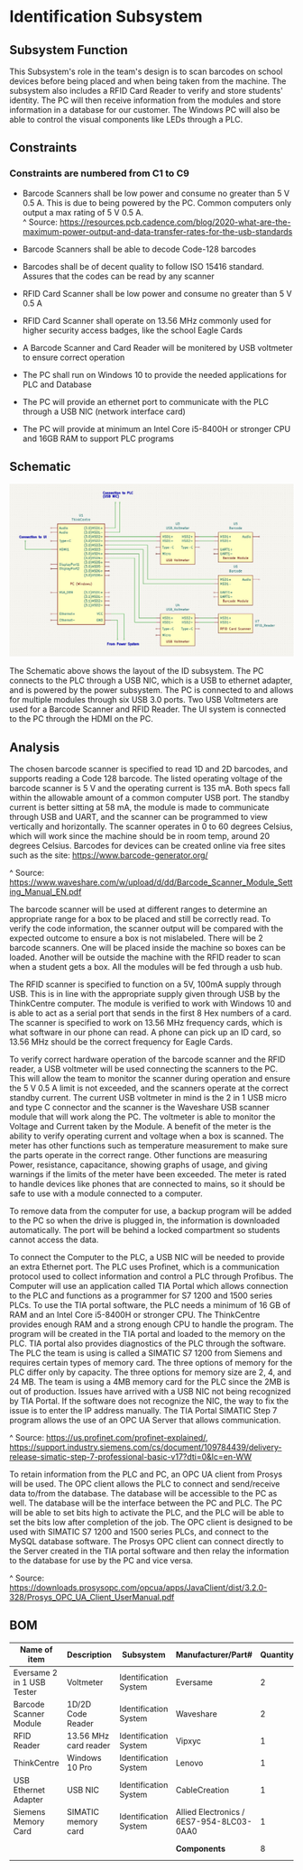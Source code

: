 # Identification Subsystem  

## Subsystem Function  

This Subsystem's role in the team's design is to scan barcodes on school devices before being placed and when being taken from the machine. The subsystem also includes a RFID Card Reader to verify and store students' identity. The PC will then receive information from the modules and store information in a database for our customer. The Windows PC will also be able to control the visual components like LEDs through a PLC.

## Constraints  

### Constraints are numbered from C1 to C9 ###  

* Barcode Scanners shall be low power and consume no greater than 5 V 0.5 A. This is due to being powered by the PC. Common computers only output a max rating of 5 V 0.5 A.  
^ Source: https://resources.pcb.cadence.com/blog/2020-what-are-the-maximum-power-output-and-data-transfer-rates-for-the-usb-standards  

* Barcode Scanners shall be able to decode Code-128 barcodes 

* Barcodes shall be of decent quality to follow ISO 15416 standard. Assures that the codes can be read by any scanner  

* RFID Card Scanner shall be low power and consume no greater than 5 V 0.5 A   

* RFID Card Scanner shall operate on 13.56 MHz commonly used for higher security access badges, like the school Eagle Cards  

* A Barcode Scanner and Card Reader will be monitered by USB voltmeter to ensure correct operation  

* The PC shall run on Windows 10 to provide the needed applications for PLC and Database

* The PC will provide an ethernet port to communicate with the PLC through a USB NIC (network interface card)  

* The PC will provide at minimum an Intel Core i5-8400H or stronger CPU and 16GB RAM to support PLC programs

## Schematic  

![Schematic](https://github.com/DillonSW/Capstone_Team_5/blob/Team5-signoff-Barcode-Scanner/images/ID_System.jpg?raw=true)    

The Schematic above shows the layout of the ID subsystem. The PC connects to the PLC through a USB NIC, which is a USB to ethernet adapter, and is powered by the power subsystem. The PC is connected to and allows for multiple modules through six USB 3.0 ports. Two USB Voltmeters are used for a Barcode Scanner and RFID Reader. The UI system is connected to the PC through the HDMI on the PC.  

## Analysis  

The chosen barcode scanner is specified to read 1D and 2D barcodes, and supports reading a Code 128 barcode. The listed operating voltage of the barcode scanner is 5 V and the operating current is 135 mA. Both specs fall within the allowable amount of a common computer USB port. The standby current is better sitting at 58 mA, the module is made to communicate through USB and UART, and the scanner can be programmed to view vertically and horizontally. The scanner operates in 0 to 60 degrees Celsius, which will work since the machine should be in room temp, around 20 degrees Celsius. Barcodes for devices can be created online via free sites such as the site: https://www.barcode-generator.org/ 

^ Source: https://www.waveshare.com/w/upload/d/dd/Barcode_Scanner_Module_Setting_Manual_EN.pdf  

The barcode scanner will be used at different ranges to determine an appropriate range for a box to be placed and still be correctly read. To verify the code information, the scanner output will be compared with the expected outcome to ensure a box is not mislabeled. There will be 2 barcode scanners. One will be placed inside the machine so boxes can be loaded. Another will be outside the machine with the RFID reader to scan when a student gets a box. All the modules will be fed through a usb hub. 

The RFID scanner is specified to function on a 5V, 100mA supply through USB. This is in line with the appropriate supply given through USB by the ThinkCentre computer. The module is verified to work with Windows 10 and is able to act as a serial port that sends in the first 8 Hex numbers of a card. The scanner is specified to work on 13.56 MHz frequency cards, which is what software in our phone can read. A phone can pick up an ID card, so 13.56 MHz should be the correct frequency for Eagle Cards. 

To verify correct hardware operation of the barcode scanner and the RFID reader, a USB voltmeter will be used connecting the scanners to the PC. This will allow the team to monitor the scanner during operation and ensure the 5 V 0.5 A limit is not exceeded, and the scanners operate at the correct standby current. The current USB voltmeter in mind is the 2 in 1 USB micro and type C connector and the scanner is the Waveshare USB scanner module that will work along the PC. The voltmeter is able to monitor the Voltage and Current taken by the Module. A benefit of the meter is the ability to verify operating current and voltage when a box is scanned. The meter has other functions such as temperature measurement to make sure the parts operate in the correct range. Other functions are measuring Power, resistance, capacitance, showing graphs of usage, and giving warnings if the limits of the meter have been exceeded. The meter is rated to handle devices like phones that are connected to mains, so it should be safe to use with a module connected to a computer.    

To remove data from the computer for use, a backup program will be added to the PC so when the drive is plugged in, the information is downloaded automatically. The port will be behind a locked compartment so students cannot access the data.  

To connect the Computer to the PLC, a USB NIC will be needed to provide an extra Ethernet port. The PLC uses Profinet, which is a communication protocol used to collect information and control a PLC through Profibus. The Computer will use an application called TIA Portal which allows connection to the PLC and functions as a programmer for S7 1200 and 1500 series PLCs. To use the TIA portal software, the PLC needs a minimum of 16 GB of RAM and an Intel Core i5-8400H or stronger CPU. The ThinkCentre provides enough RAM and a strong enough CPU to handle the program. The program will be created in the TIA portal and loaded to the memory on the PLC. TIA portal also provides diagnostics of the PLC through the software. The PLC the team is using is called a SIMATIC S7 1200 from Siemens and requires certain types of memory card. The three options of memory for the PLC differ only by capacity. The three options for memory size are 2, 4, and 24 MB. The team is using a 4MB memory card for the PLC since the 2MB is out of production. Issues have arrived with a USB NIC not being recognized by TIA Portal. If the software does not recognize the NIC, the way to fix the issue is to enter the IP address manually. The TIA Portal SIMATIC Step 7 program allows the use of an OPC UA Server that allows communication.  

^ Source: https://us.profinet.com/profinet-explained/, https://support.industry.siemens.com/cs/document/109784439/delivery-release-simatic-step-7-professional-basic-v17?dti=0&lc=en-WW  

To retain information from the PLC and PC, an OPC UA client from Prosys will be used. The OPC client allows the PLC to connect and send/receive data to/from the database. The database will be accessible to the PC as well. The database will be the interface between the PC and PLC. The PC will be able to set bits high to activate the PLC, and the PLC will be able to set the bits low after completion of the job. The OPC client is designed to be used with SIMATIC S7 1200 and 1500 series PLCs, and connect to the MySQL database software. The Prosys OPC client can connect directly to the Server created in the TIA portal software and then relay the information to the database for use by the PC and vice versa.  

^ Source: https://downloads.prosysopc.com/opcua/apps/JavaClient/dist/3.2.0-328/Prosys_OPC_UA_Client_UserManual.pdf  

## BOM  

| Name of item | Description | Subsystem | Manufacturer/Part# | Quantity | Price | Total |
|--------------|-------------|-----------|--------------|----------|-------|-------|
| Eversame 2 in 1 USB Tester | Voltmeter | Identification System | Eversame | 2 | $22.99 | $45.98 |  
| Barcode Scanner Module | 1D/2D Code Reader | Identification System | Waveshare | 2 | $39.99 | $79.98 |  
| RFID Reader | 13.56 MHz card reader | Identification System | Vipxyc | 1 | $14.99 | $14.99 |  
| ThinkCentre | Windows 10 Pro | Identification System | Lenovo | 1 | $759.00 | $759.00 | 
| USB Ethernet Adapter | USB NIC | Identification System | CableCreation | 1 | $15.99 | $15.99 |
| Siemens Memory Card | SIMATIC memory card | Identification System | Allied Electronics / 6ES7-954-8LC03-0AA0 | 1 | $90.96 | $90.96 |  
|  |  |  | **Components** | 8 | **Total Cost** | $1,006.90 |  
